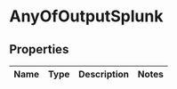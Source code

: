 # AnyOfOutputSplunk

## Properties
Name | Type | Description | Notes
------------ | ------------- | ------------- | -------------
